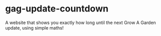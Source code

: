 # gag-update-countdown
A website that shows you exactly how long until the next Grow A Garden update, using simple maths!
